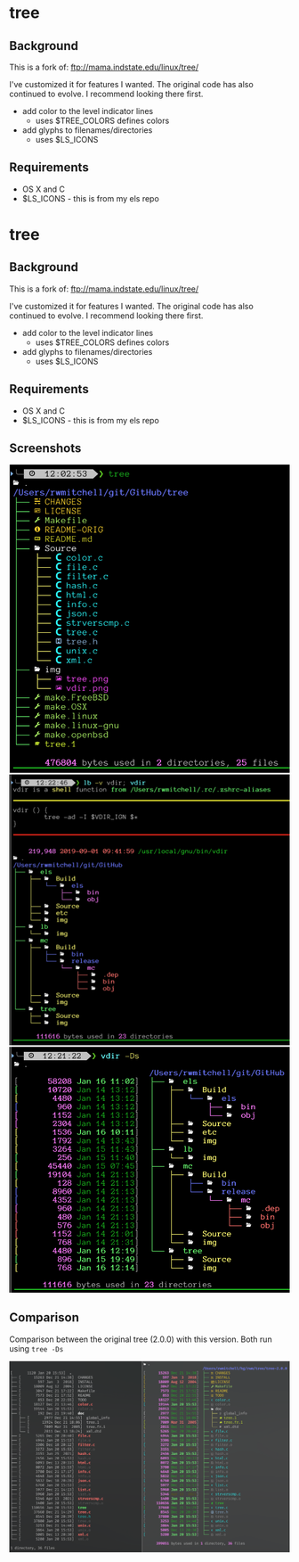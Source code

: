 # tree
## Background
This is a fork of:   ftp://mama.indstate.edu/linux/tree/

I've customized it for features I wanted.  The original code has also continued to evolve.  I recommend looking there first.

- add color to the level indicator lines
  - uses $TREE_COLORS defines colors
- add glyphs to filenames/directories
  - uses $LS_ICONS

## Requirements
- OS X and C
- $LS_ICONS - this is from my els repo

# tree
## Background
This is a fork of:   ftp://mama.indstate.edu/linux/tree/

I've customized it for features I wanted.  The original code has also continued to evolve.  I recommend looking there first.

- add color to the level indicator lines
  - uses $TREE_COLORS defines colors
- add glyphs to filenames/directories
  - uses $LS_ICONS

## Requirements
- OS X and C
- $LS_ICONS - this is from my els repo

## Screenshots
![tree](img/tree.png)
![vdir](img/vdir.png)
![vdir-size+date](img/vdir-size+date.png)

## Comparison
Comparison between the original tree (2.0.0) with this version.
Both run using ```tree -Ds```

![compare](img/compare.png)

